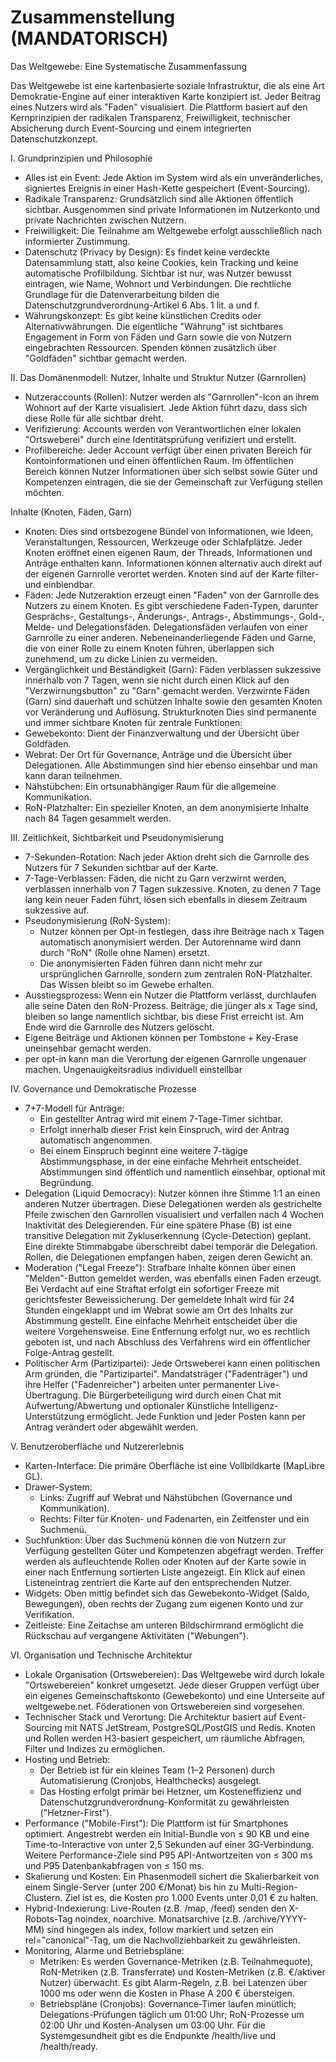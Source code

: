 # Zusammenstellung (MANDATORISCH)

Das Weltgewebe: Eine Systematische Zusammenfassung

Das Weltgewebe ist eine kartenbasierte soziale Infrastruktur, die als eine Art Demokratie-Engine auf einer
interaktiven Karte konzipiert ist. Jeder Beitrag eines Nutzers wird als "Faden" visualisiert. Die Plattform basiert
auf den Kernprinzipien der radikalen Transparenz, Freiwilligkeit, technischer Absicherung durch Event-Sourcing und
einem integrierten Datenschutzkonzept.

I. Grundprinzipien und Philosophie

- Alles ist ein Event: Jede Aktion im System wird als ein unveränderliches, signiertes Ereignis in einer
  Hash-Kette gespeichert (Event-Sourcing).
- Radikale Transparenz: Grundsätzlich sind alle Aktionen öffentlich sichtbar. Ausgenommen sind private Informationen
  im Nutzerkonto und private Nachrichten zwischen Nutzern.
- Freiwilligkeit: Die Teilnahme am Weltgewebe erfolgt ausschließlich nach informierter Zustimmung.
- Datenschutz (Privacy by Design): Es findet keine verdeckte Datensammlung statt, also keine Cookies, kein
  Tracking und keine automatische Profilbildung. Sichtbar ist nur, was Nutzer bewusst eintragen, wie Name, Wohnort
  und Verbindungen. Die rechtliche Grundlage für die Datenverarbeitung bilden die
  Datenschutzgrundverordnung-Artikel 6 Abs. 1 lit. a und f.
- Währungskonzept: Es gibt keine künstlichen Credits oder Alternativwährungen. Die eigentliche "Währung" ist
  sichtbares Engagement in Form von Fäden und Garn sowie die von Nutzern eingebrachten Ressourcen. Spenden können
  zusätzlich über "Goldfäden" sichtbar gemacht werden.

II. Das Domänenmodell: Nutzer, Inhalte und Struktur
Nutzer (Garnrollen)

- Nutzeraccounts (Rollen): Nutzer werden als "Garnrollen"-Icon an ihrem Wohnort auf der Karte visualisiert.
  Jede Aktion führt dazu, dass sich diese Rolle für alle sichtbar dreht.
- Verifizierung: Accounts werden von Verantwortlichen einer lokalen "Ortsweberei" durch eine Identitätsprüfung
  verifiziert und erstellt.
- Profilbereiche: Jeder Account verfügt über einen privaten Bereich für Kontoinformationen und einen öffentlichen
  Raum. Im öffentlichen Bereich können Nutzer Informationen über sich selbst sowie Güter und Kompetenzen eintragen,
  die sie der Gemeinschaft zur Verfügung stellen möchten.

Inhalte (Knoten, Fäden, Garn)

- Knoten: Dies sind ortsbezogene Bündel von Informationen, wie Ideen, Veranstaltungen, Ressourcen, Werkzeuge oder
  Schlafplätze. Jeder Knoten eröffnet einen eigenen Raum, der Threads, Informationen und Anträge enthalten kann.
  Informationen können alternativ auch direkt auf der eigenen Garnrolle verortet werden. Knoten sind auf der Karte
  filter- und einblendbar.
- Fäden: Jede Nutzeraktion erzeugt einen "Faden" von der Garnrolle des Nutzers zu einem Knoten. Es gibt verschiedene
  Faden-Typen, darunter Gesprächs-, Gestaltungs-, Änderungs-, Antrags-, Abstimmungs-, Gold-, Melde- und
  Delegationsfäden. Delegationsfäden verlaufen von einer Garnrolle zu einer anderen. Nebeneinanderliegende Fäden und
  Garne, die von einer Rolle zu einem Knoten führen, überlappen sich zunehmend, um zu dicke Linien zu vermeiden.
- Vergänglichkeit und Beständigkeit (Garn): Fäden verblassen sukzessive innerhalb von 7 Tagen, wenn sie nicht durch
  einen Klick auf den "Verzwirnungsbutton" zu "Garn" gemacht werden. Verzwirnte Fäden (Garn) sind dauerhaft und schützen
  Inhalte sowie den gesamten Knoten vor Veränderung und Auflösung.
  Strukturknoten
  Dies sind permanente und immer sichtbare Knoten für zentrale Funktionen:
- Gewebekonto: Dient der Finanzverwaltung und der Übersicht über Goldfäden.
- Webrat: Der Ort für Governance, Anträge und die Übersicht über Delegationen. Alle Abstimmungen sind hier ebenso
  einsehbar und man kann daran teilnehmen.
- Nähstübchen: Ein ortsunabhängiger Raum für die allgemeine Kommunikation.
- RoN-Platzhalter: Ein spezieller Knoten, an dem anonymisierte Inhalte nach 84 Tagen gesammelt werden.

III. Zeitlichkeit, Sichtbarkeit und Pseudonymisierung

- 7-Sekunden-Rotation: Nach jeder Aktion dreht sich die Garnrolle des Nutzers für 7 Sekunden sichtbar auf der Karte.
- 7-Tage-Verblassen: Fäden, die nicht zu Garn verzwirnt werden, verblassen innerhalb von 7 Tagen sukzessive. Knoten, zu
  denen 7 Tage lang kein neuer Faden führt, lösen sich ebenfalls in diesem Zeitraum sukzessive auf.
- Pseudonymisierung (RoN-System):
  - Nutzer können per Opt-in festlegen, dass ihre Beiträge nach x Tagen automatisch anonymisiert werden. Der
    Autorenname wird dann durch "RoN" (Rolle ohne Namen) ersetzt.
  - Die anonymisierten Fäden führen dann nicht mehr zur ursprünglichen Garnrolle, sondern zum zentralen
    RoN-Platzhalter. Das Wissen bleibt so im Gewebe erhalten.
- Ausstiegsprozess: Wenn ein Nutzer die Plattform verlässt, durchlaufen alle seine Daten den RoN-Prozess. Beiträge, die
  jünger als x Tage sind, bleiben so lange namentlich sichtbar, bis diese Frist erreicht ist. Am Ende wird die Garnrolle
  des Nutzers gelöscht.
- Eigene Beiträge und Aktionen können per Tombstone + Key-Erase uneinsehbar gemacht werden.
- per opt-in kann man die Verortung der eigenen Garnrolle ungenauer machen. Ungenauigkeitsradius individuell einstellbar

IV. Governance und Demokratische Prozesse

- 7+7-Modell für Anträge:
  - Ein gestellter Antrag wird mit einem 7-Tage-Timer sichtbar.
  - Erfolgt innerhalb dieser Frist kein Einspruch, wird der Antrag automatisch angenommen.
  - Bei einem Einspruch beginnt eine weitere 7-tägige Abstimmungsphase, in der eine einfache Mehrheit entscheidet.
    Abstimmungen sind öffentlich und namentlich einsehbar, optional mit Begründung.
- Delegation (Liquid Democracy): Nutzer können ihre Stimme 1:1 an einen anderen Nutzer übertragen. Diese Delegationen
  werden als gestrichelte Pfeile zwischen den Garnrollen visualisiert und verfallen nach 4 Wochen Inaktivität des
  Delegierenden. Für eine spätere Phase (B) ist eine transitive Delegation mit Zykluserkennung (Cycle-Detection)
  geplant. Eine direkte Stimmabgabe überschreibt dabei temporär die Delegation. Rollen, die Delegationen empfangen
  haben, zeigen deren Gewicht an.
- Moderation ("Legal Freeze"): Strafbare Inhalte können über einen "Melden"-Button gemeldet werden, was ebenfalls einen
  Faden erzeugt. Bei Verdacht auf eine Straftat erfolgt ein sofortiger Freeze mit gerichtsfester Beweissicherung. Der
  gemeldete Inhalt wird für 24 Stunden eingeklappt und im Webrat sowie am Ort des Inhalts zur Abstimmung gestellt. Eine
  einfache Mehrheit entscheidet über die weitere Vorgehensweise. Eine Entfernung erfolgt nur, wo es rechtlich geboten
  ist, und nach Abschluss des Verfahrens wird ein öffentlicher Folge-Antrag gestellt.
- Politischer Arm (Partizipartei): Jede Ortsweberei kann einen politischen Arm gründen, die "Partizipartei".
  Mandatsträger ("Fadenträger") und ihre Helfer ("Fadenreicher") arbeiten unter permanenter Live-Übertragung. Die
  Bürgerbeteiligung wird durch einen Chat mit Aufwertung/Abwertung und optionaler Künstliche Intelligenz-Unterstützung
  ermöglicht. Jede Funktion und jeder Posten kann per Antrag verändert oder abgewählt werden.

V. Benutzeroberfläche und Nutzererlebnis

- Karten-Interface: Die primäre Oberfläche ist eine Vollbildkarte (MapLibre GL).
- Drawer-System:
  - Links: Zugriff auf Webrat und Nähstübchen (Governance und Kommunikation).
  - Rechts: Filter für Knoten- und Fadenarten, ein Zeitfenster und ein Suchmenü.
- Suchfunktion: Über das Suchmenü können die von Nutzern zur Verfügung gestellten Güter und Kompetenzen abgefragt
  werden. Treffer werden als aufleuchtende Rollen oder Knoten auf der Karte sowie in einer nach Entfernung sortierten
  Liste angezeigt. Ein Klick auf einen Listeneintrag zentriert die Karte auf den entsprechenden Nutzer.
- Widgets: Oben mittig befindet sich das Gewebekonto-Widget (Saldo, Bewegungen), oben rechts der Zugang zum eigenen
  Konto und zur Verifikation.
- Zeitleiste: Eine Zeitachse am unteren Bildschirmrand ermöglicht die Rückschau auf vergangene Aktivitäten ("Webungen").

VI. Organisation und Technische Architektur

- Lokale Organisation (Ortswebereien): Das Weltgewebe wird durch lokale "Ortswebereien" konkret umgesetzt. Jede dieser
  Gruppen verfügt über ein eigenes Gemeinschaftskonto (Gewebekonto) und eine Unterseite auf weltgewebe.net. Föderationen
  von Ortswebereien sind vorgesehen.
- Technischer Stack und Verortung: Die Architektur basiert auf Event-Sourcing mit NATS JetStream, PostgreSQL/PostGIS
  und Redis. Knoten und Rollen werden H3-basiert gespeichert, um räumliche Abfragen, Filter und Indizes zu ermöglichen.
- Hosting und Betrieb:
  - Der Betrieb ist für ein kleines Team (1–2 Personen) durch Automatisierung (Cronjobs, Healthchecks) ausgelegt.
  - Das Hosting erfolgt primär bei Hetzner, um Kosteneffizienz und Datenschutzgrundverordnung-Konformität zu
    gewährleisten ("Hetzner-First").
- Performance ("Mobile-First"): Die Plattform ist für Smartphones optimiert. Angestrebt werden ein Initial-Bundle von ≤
  90 KB und eine Time-to-Interactive von unter 2,5 Sekunden auf einer 3G-Verbindung. Weitere Performance-Ziele sind P95
  API-Antwortzeiten von ≤ 300 ms und P95 Datenbankabfragen von ≤ 150 ms.
- Skalierung und Kosten: Ein Phasenmodell sichert die Skalierbarkeit von einem Single-Server (unter 200 €/Monat) bis
  hin zu Multi-Region-Clustern. Ziel ist es, die Kosten pro 1.000 Events unter 0,01 € zu halten.
- Hybrid-Indexierung: Live-Routen (z.B. /map, /feed) senden den X-Robots-Tag noindex, noarchive. Monatsarchive (z.B.
  /archive/YYYY-MM) sind hingegen als index, follow markiert und setzen ein rel="canonical"-Tag, um die
  Nachvollziehbarkeit zu gewährleisten.
- Monitoring, Alarme und Betriebspläne:
  - Metriken: Es werden Governance-Metriken (z.B. Teilnahmequote), RoN-Metriken (z.B. Transferrate) und Kosten-Metriken
    (z.B. €/aktiver Nutzer) überwacht. Es gibt Alarm-Regeln, z.B. bei Latenzen über 1000 ms oder wenn die Kosten in
    Phase A 200 € übersteigen.
  - Betriebspläne (Cronjobs): Governance-Timer laufen minütlich; Delegations-Prüfungen täglich um 01:00 Uhr;
    RoN-Prozesse um 02:00 Uhr und Kosten-Analysen um 03:00 Uhr. Für die Systemgesundheit gibt es die Endpunkte
    /health/live und /health/ready.
